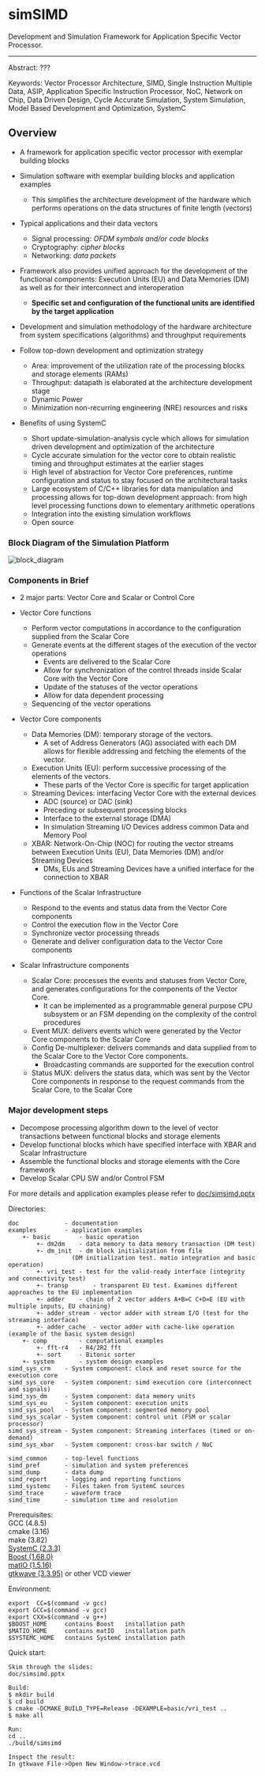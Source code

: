 # simSIMD
Development and Simulation Framework for Application Specific Vector Processor.
***

Abstract: ???

Keywords:
Vector Processor Architecture, SIMD, Single Instruction Multiple Data, ASIP, Application Specific Instruction Processor, NoC, Network on Chip, Data Driven Design, Cycle Accurate Simulation, System Simulation, Model Based Development and Optimization, SystemC 

## Overview
* A framework for application specific vector processor with exemplar building blocks 

* Simulation software with exemplar building blocks and application examples
  * This simplifies the architecture development of the hardware which performs operations on the data structures of finite length (vectors)
  
* Typical applications and their data vectors
  * Signal processing: _OFDM symbols and/or code blocks_
  * Cryptography: _cipher blocks_
  * Networking: _data packets_
  
* Framework also provides unified approach for the development of the functional components: Execution Units (EU) and Data Memories (DM) as well as for their interconnect and interoperation
  * **Specific set and configuration of the functional units are identified by the target application**

* Development and simulation methodology of the hardware architecture from system specifications (algorithms) and throughput requirements
* Follow top-down development and optimization strategy
  * Area: improvement of the utilization rate of the processing blocks and storage elements (RAMs)
  * Throughput: datapath is elaborated at the architecture development stage 
  * Dynamic Power
  * Minimization non-recurring engineering (NRE) resources and risks

* Benefits of using SystemC
  * Short update-simulation-analysis cycle which allows for simulation driven development and optimization of the architecture
  * Cycle accurate simulation for the vector core to obtain realistic timing and throughput estimates at the earlier stages
  * High level of abstraction for Vector Core preferences, runtime configuration and status to stay focused on the architectural tasks
  * Large ecosystem of C/C++ libraries for data manipulation and processing allows for top-down development approach: from high level processing functions down to elementary arithmetic operations
  * Integration into the existing simulation workflows
  * Open source
  
### Block Diagram of the Simulation Platform
![block_diagram][block_dia]  

### Components in Brief
* 2 major parts: Vector Core and Scalar or Control Core
* Vector Core functions
  * Perform vector computations in accordance to the configuration supplied from the Scalar Core
  * Generate events at the different stages of the execution of the vector operations
    * Events are delivered to the Scalar Core 
    * Allow for synchronization of the control threads inside Scalar Core with the Vector Core 
    * Update of the statuses of the vector operations
    * Allow for data dependent processing
  * Sequencing of the vector operations

* Vector Core components 
  * Data Memories (DM): temporary storage of the vectors.
    * A set of Address Generators (AG) associated with each DM allows for flexible addressing and fetching the elements of the vector.
  * Execution Units (EU): perform successive processing of the elements of the vectors.
    * These parts of the Vector Core is specific for target application
  * Streaming Devices: interfacing Vector Core with the external devices
    * ADC (source) or DAC (sink)
    * Preceding or subsequent processing blocks
    * Interface to the external storage (DMA)
    * In simulation Streaming I/O Devices address common Data and Memory Pool
  * XBAR: Network-On-Chip (NOC) for routing the vector streams between Execution Units (EU), Data Memories (DM) and/or Streaming Devices
    * DMs, EUs and Streaming Devices have a unified interface for the connection to XBAR
    
* Functions of the Scalar Infrastructure
  * Respond to the events and status data from the Vector Core components 
  * Control the execution flow in the Vector Core
  * Synchronize vector processing threads
  * Generate and deliver configuration data to the Vector Core components

* Scalar Infrastructure components
  * Scalar Core: processes the events and statuses from Vector Core, and generates configurations for the components of the Vector Core.
    * It can be implemented as a programmable general purpose CPU subsystem or an FSM depending on the complexity of the control procedures
  * Event MUX: delivers events which were generated by the Vector Core components to the Scalar Core
  * Config De-multiplexer: delivers commands and data supplied from to the Scalar Core to the Vector Core components. 
    * Broadcasting commands are supported for the execution control 
  * Status MUX: delivers the status data, which was sent by the Vector Core components in response to the request commands from the Scalar Core, to the Scalar Core 

### Major development steps
* Decompose processing algorithm down to the level of vector transactions between functional blocks and storage elements
* Develop functional blocks which have specified interface with XBAR and Scalar Infrastructure
* Assemble the functional blocks and storage elements with the Core framework
* Develop Scalar CPU SW and/or Control FSM

For more details and application examples please refer to [doc/simsimd.pptx][full_doc]

Directories:
```
doc          	- documentation
examples     	- application examples
	+- basic		- basic operation
		+- dm2dm	- data memory to data memory transaction (DM test)
		+- dm_init	- dm block initialization from file 
				  (DM initialization test. matio integration and basic operation)
		+- vri_test	- test for the valid-ready interface (integrity and connectivity test)
		+- transp       - transparent EU test. Examines different approaches to the EU implementation
		+- adder  	- chain of 2 vector adders A+B=C C+D=E (EU with multiple inputs, EU chaining)
		+- adder_stream	- vector adder with stream I/O (test for the streaming interface)
		+- adder_cache  - vector adder with cache-like operation (example of the basic system design)
	+- comp			- computational examples
		+- fft-r4	- R4/2R2 fft
		+- sort		- Bitonic sorter
	+- system		- system design examples		
simd_sys_crm    - System component: clock and reset source for the execution core
simd_sys_core	- System component: simd execution core (interconnect and signals)
simd_sys_dm     - System component: data memory units  
simd_sys_eu     - System component: execution units  
simd_sys_pool   - System component: segmented memory pool  
simd_sys_scalar - System component: control unit (FSM or scalar processor)  
simd_sys_stream - System component: Streaming interfaces (timed or on-demand)   
simd_sys_xbar   - System component: cross-bar switch / NoC

simd_common  	- top-level functions  
simd_pref    	- simulation and system preferences  
simd_dump    	- data dump   
simd_report  	- logging and reporting functions  
simd_systemc 	- Files taken from SystemC sources  
simd_trace   	- waveform trace  
simd_time    	- simulation time and resolution  
```
Prerequisites:   
   GCC      (4.8.5)   
   cmake    (3.16)    
   make     (3.82)  
   [SystemC  (2.3.3)][systemc]   
   [Boost    (1.68.0)][boost]   
   [matIO    (1.5.16)][matio]   
   [gtkwave  (3.3.95)][gtkwave] or other VCD viewer   

Environment:
```
export  CC=$(command -v gcc)
export GCC=$(command -v gcc)
export CXX=$(command -v g++)
$BOOST_HOME 	contains Boost   installation path
$MATIO_HOME 	contains matIO   installation path
$SYSTEMC_HOME	contains SystemC installation path
```
Quick start:
```
Skim through the slides:
doc/simsimd.pptx

Build:
$ mkdir build
$ cd build
$ cmake -DCMAKE_BUILD_TYPE=Release -DEXAMPLE=basic/vri_test ..
$ make all

Run:
cd ..
./build/simsimd

Inspect the result:
In gtkwave File->Open New Window->trace.vcd 
```

[block_dia]: https://github.com/timurkelin/simsimd/blob/master/doc/block_diagram.PNG
[full_doc]: https://github.com/timurkelin/simsimd/tree/master/doc
[screenshot]: https://github.com/timurkelin/simsimd/blob/master/doc/test_short_waves.PNG

[systemc]: https://www.accellera.org/downloads/standards/systemc
[boost]: https://www.boost.org/
[matio]: https://sourceforge.net/projects/matio/
[gtkwave]: http://gtkwave.sourceforge.net/
